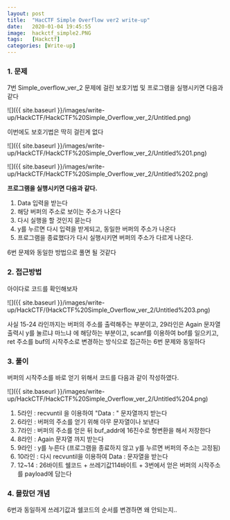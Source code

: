 ```yaml
---
layout: post
title:  "HacCTF Simple Overflow ver2 write-up"
date:   2020-01-04 19:45:55
image:  hackctf_simple2.PNG
tags:   [Hackctf]
categories: [Write-up]
---
```


### 1.  문제

7번 Simple_overflow_ver_2 문제에 걸린 보호기법 및 프로그램을 실행시키면 다음과 같다

![]({{ site.baseurl }}/images/write-up/HackCTF/HackCTF%20Simple_Overflow_ver_2/Untitled.png)

이번에도 보호기법은 딱히 걸린게 없다

![]({{ site.baseurl }}/images/write-up/HackCTF/HackCTF%20Simple_Overflow_ver_2/Untitled%201.png)

![]({{ site.baseurl }}/images/write-up/HackCTF/HackCTF%20Simple_Overflow_ver_2/Untitled%202.png)

**프로그램을 실행시키면 다음과 같다.**

1. Data 입력을 받는다
2. 해당 버퍼의 주소로 보이는 주소가 나온다
3. 다시 실행을 할 것인지 묻는다
4. y를 누르면 다시 입력을 받게되고, 동일한 버퍼의 주소가 나온다
5. 프로그램을 종료했다가 다시 실행시키면 버퍼의 주소가 다르게 나온다.

6번 문제와 동일한 방법으로 풀면 될 것같다

### 2. 접근방법

아이다로 코드를 확인해보자

![]({{ site.baseurl }}/images/write-up/HackCTF/(HackCTF%20Simple_Overflow_ver_2/Untitled%203.png)

사실 15-24 라인까지는 버퍼의 주소를 출력해주는 부분이고, 29라인은 Again 문자열 출력시 y를 눌르냐 마느냐 에 해당하는 부분이고, scanf를 이용하여 bof를 일으키고, ret 주소를 buf의 시작주소로 변경하는 방식으로 접근하는 6번 문제와 동일하다

### 3. 풀이

버퍼의 시작주소를 바로 얻기 위해서 코드를 다음과 같이 작성하였다.

![]({{ site.baseurl }}/images/write-up/HackCTF/HackCTF%20Simple_Overflow_ver_2/Untitled%204.png)

1. 5라인 : recvuntil 을 이용하여 "Data : " 문자열까지 받는다
2. 6라인 : 버퍼의 주소를 얻기 위해 아무 문자열이나 보낸다
3. 7라인 : 버퍼의 주소를 얻은 뒤 buf_addr에 16진수로 형변환을 해서 저장한다
4. 8라인 : Again 문자열 까지 받는다
5. 9라인 : y를 누른다 (프로그램을 종료하지 않고 y를 누르면 버퍼의 주소는 고정됨)
6. 10라인 : 다시 recvuntil을 이용하여 Data : 문자열을 받는다
7. 12~14 : 26바이트 쉘코드 + 쓰레기값114바이트 + 3번에서 얻은 버퍼의 시작주소를 payload에 담는다

### 4. 몰랐던 개념

6번과 동일하게 쓰레기값과 쉘코드의 순서를 변경하면 왜 안되는지..